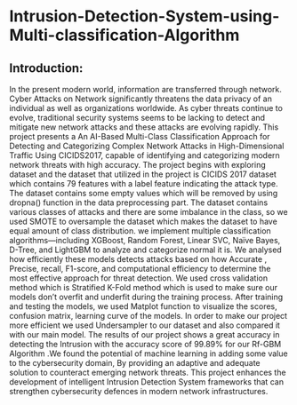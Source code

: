 # Intrusion-Detection-System-using-Multi-classification-Algorithm

## Introduction:

In the present modern world, information are transferred through network. Cyber Attacks on Network significantly threatens the data privacy of an individual as well as organizations worldwide. As cyber threats continue to evolve, traditional security systems seems to be lacking to detect and mitigate new network attacks and these attacks are evolving rapidly. This project presents a An AI-Based Multi-Class Classification Approach for Detecting and Categorizing Complex Network Attacks in High-Dimensional Traffic Using CICIDS2017, capable of identifying and categorizing modern network threats with high accuracy. The project begins with exploring dataset and the dataset that utilized in the project is CICIDS 2017 dataset which contains 79 features with a label feature indicating the attack type. The dataset contains some empty values which will be removed by using dropna() function in the data preprocessing part. The dataset contains various classes of attacks and there are some imbalance in the class, so we used SMOTE to oversample the dataset which makes the dataset to have equal amount of class distribution. we implement multiple classification algorithms—including XGBoost, Random Forest, Linear SVC, Naïve Bayes, D-Tree, and LightGBM to analyze and categorize normal it is. We analysed how efficiently these models detects attacks based on how Accurate , Precise, recall, F1-score, and computational efficiency to determine the most effective approach for threat detection. We used cross validation method which is Stratified K-Fold method which is used to make sure our models don’t overfit and underfit during the training process. After training and testing the models, we used Matplot function to visualize the scores, confusion matrix, learning curve of the models. In order to make our project more efficient we used Undersampler to our dataset and also compared it with our main model. The results of our project shows a great accuracy in detecting the Intrusion with the accuracy score of 99.89% for our Rf-GBM Algorithm .We found the potential of machine learning in adding some value to the cybersecurity domain, By providing an adaptive and adequate solution to counteract emerging network threats. This project enhances the development of intelligent Intrusion Detection System frameworks that can strengthen cybersecurity defences in modern network infrastructures.
